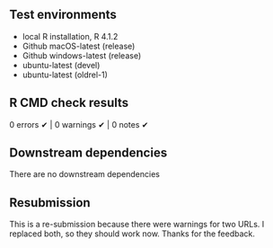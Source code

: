 ## Test environments
- local R installation, R 4.1.2
- Github macOS-latest (release)
- Github windows-latest (release)
- ubuntu-latest (devel)
- ubuntu-latest (oldrel-1)

## R CMD check results

0 errors ✔ | 0 warnings ✔ | 0 notes ✔

## Downstream dependencies

There are no downstream dependencies

## Resubmission

This is a re-submission because there were warnings for two URLs. I replaced both, so they should work now. Thanks for the feedback.
